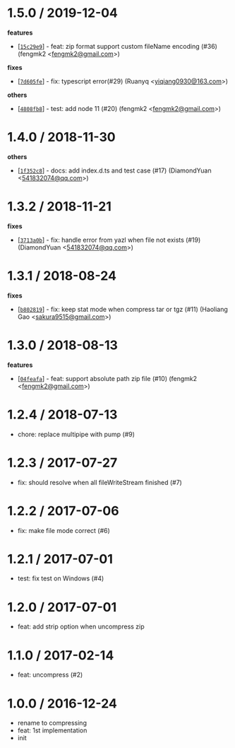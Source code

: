
1.5.0 / 2019-12-04
==================

**features**
  * [[`15c29e9`](http://github.com/node-modules/compressing/commit/15c29e9893880d2c19c343d133edb50f0c55c713)] - feat: zip format support custom fileName encoding (#36) (fengmk2 <<fengmk2@gmail.com>>)

**fixes**
  * [[`7d605fe`](http://github.com/node-modules/compressing/commit/7d605fe01a88bc6aab9a2b06a8725545f591bab9)] - fix: typescript error(#29) (Ruanyq <<yiqiang0930@163.com>>)

**others**
  * [[`4808fb8`](http://github.com/node-modules/compressing/commit/4808fb8e1d6cbbb31c0e82c359ec04eccb0c1eaf)] - test: add node 11 (#20) (fengmk2 <<fengmk2@gmail.com>>)

1.4.0 / 2018-11-30
==================

**others**
  * [[`1f352c8`](http://github.com/node-modules/compressing/commit/1f352c88028acf27c1881fd45d555094cb279c44)] - docs: add index.d.ts and test case (#17) (DiamondYuan <<541832074@qq.com>>)

1.3.2 / 2018-11-21
==================

**fixes**
  * [[`3713a0b`](http://github.com/node-modules/compressing/commit/3713a0b8d5b03d61c111afbbd4b6226169afeb14)] - fix: handle error from yazl when file not exists (#19) (DiamondYuan <<541832074@qq.com>>)

1.3.1 / 2018-08-24
==================

**fixes**
  * [[`b802819`](http://github.com/node-modules/compressing/commit/b8028195dd6e7200ff47c8f43f695d24838e986b)] - fix: keep stat mode when compress tar or tgz (#11) (Haoliang Gao <<sakura9515@gmail.com>>)

1.3.0 / 2018-08-13
==================

**features**
  * [[`04feafa`](http://github.com/node-modules/compressing/commit/04feafa6a290d877044ed162ca4c7dcdc5e54e87)] - feat: support absolute path zip file (#10) (fengmk2 <<fengmk2@gmail.com>>)

1.2.4 / 2018-07-13
==================

  * chore: replace multipipe with pump (#9)

1.2.3 / 2017-07-27
==================

  * fix: should resolve when all fileWriteStream finished (#7)

1.2.2 / 2017-07-06
==================

  * fix: make file mode correct (#6)

1.2.1 / 2017-07-01
==================

  * test: fix test on Windows (#4)

1.2.0 / 2017-07-01
==================

  * feat: add strip option when uncompress zip

1.1.0 / 2017-02-14
==================

  * feat: uncompress (#2)

1.0.0 / 2016-12-24
==================

  * rename to compressing
  * feat: 1st implementation
  * init
